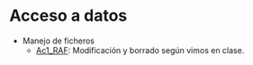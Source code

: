 # Acceso a datos
+ Manejo de ficheros
  + [Ac1_RAF](https://github.com/Closure13k/Entregas_DAM/tree/main/AD/Ac1_RAF): Modificación y borrado según vimos en clase.
